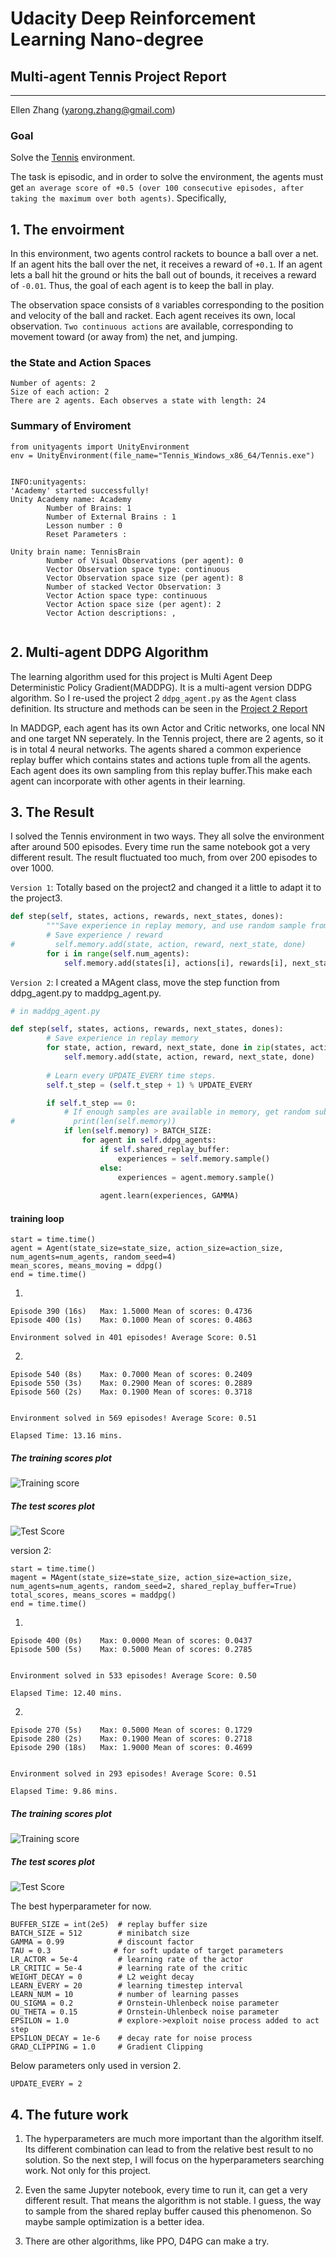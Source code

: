 # Udacity Deep Reinforcement Learning Nano-degree

## Multi-agent Tennis Project Report

---

Ellen Zhang (yarong.zhang@gmail.com)


### Goal

Solve the [Tennis](https://github.com/Unity-Technologies/ml-agents/blob/master/docs/Learning-Environment-Examples.md#tennis) environment. 


The task is episodic, and in order to solve the environment, the agents must get `an average score of +0.5 (over 100 consecutive episodes, after taking the maximum over both agents)`. Specifically,


## 1. The envoirment 

In this environment, two agents control rackets to bounce a ball over a net. If an agent hits the ball over the net, it receives a reward of `+0.1`. If an agent lets a ball hit the ground or hits the ball out of bounds, it receives a reward of `-0.01`. Thus, the goal of each agent is to keep the ball in play.

The observation space consists of `8` variables corresponding to the position and velocity of the ball and racket. Each agent receives its own, local observation. `Two continuous actions` are available, corresponding to movement toward (or away from) the net, and jumping.

### the State and Action Spaces

```
Number of agents: 2
Size of each action: 2
There are 2 agents. Each observes a state with length: 24
```

### Summary of Enviroment

```
from unityagents import UnityEnvironment
env = UnityEnvironment(file_name="Tennis_Windows_x86_64/Tennis.exe")
```

```

INFO:unityagents:
'Academy' started successfully!
Unity Academy name: Academy
        Number of Brains: 1
        Number of External Brains : 1
        Lesson number : 0
        Reset Parameters :
		
Unity brain name: TennisBrain
        Number of Visual Observations (per agent): 0
        Vector Observation space type: continuous
        Vector Observation space size (per agent): 8
        Number of stacked Vector Observation: 3
        Vector Action space type: continuous
        Vector Action space size (per agent): 2
        Vector Action descriptions: , 
            
```
 

## 2. Multi-agent DDPG Algorithm

The learning algorithm used for this project is Multi Agent Deep Deterministic Policy Gradient(MADDPG). It is a multi-agent version DDPG algorithm. So I re-used the project 2 `ddpg_agent.py` as the `Agent` class definition. Its structure and methods can be seen in the [Project 2 Report](../p2_continuous-control/Continuous_Control_Project_Report.md)

In MADDGP, each agent has its own Actor and Critic networks, one local NN and one target NN seperately. In the Tennis project, there are 2 agents, so it is in total 4 neural networks. The agents shared a common experience replay buffer which contains states and actions tuple from all the agents. Each agent does its own sampling from this replay buffer.This make each agent can incorporate with other agents in their learning. 




## 3. The Result

I solved the Tennis environment in two ways. They all solve the environment after around 500 episodes. Every time run the same notebook got a very different result. The result fluctuated too much, from over 200 episodes to over 1000.


``Version 1``: Totally based on the project2 and changed it a little to adapt it to the project3. 

```python
def step(self, states, actions, rewards, next_states, dones):
        """Save experience in replay memory, and use random sample from buffer to learn."""
        # Save experience / reward
#         self.memory.add(state, action, reward, next_state, done)
        for i in range(self.num_agents):
            self.memory.add(states[i], actions[i], rewards[i], next_states[i], dones[i])

```


``Version 2``: I created a MAgent class, move the step function from ddpg_agent.py to maddpg_agent.py.

```python 
# in maddpg_agent.py

def step(self, states, actions, rewards, next_states, dones):
        # Save experience in replay memory
        for state, action, reward, next_state, done in zip(states, actions, rewards, next_states, dones):
            self.memory.add(state, action, reward, next_state, done)
            
        # Learn every UPDATE_EVERY time steps.
        self.t_step = (self.t_step + 1) % UPDATE_EVERY

        if self.t_step == 0:
            # If enough samples are available in memory, get random subset and learn
#             print(len(self.memory))
            if len(self.memory) > BATCH_SIZE:
                for agent in self.ddpg_agents:
                    if self.shared_replay_buffer:
                        experiences = self.memory.sample()
                    else:
                        experiences = agent.memory.sample()
                    
                    agent.learn(experiences, GAMMA)

```


#### training loop
```
start = time.time()
agent = Agent(state_size=state_size, action_size=action_size, num_agents=num_agents, random_seed=4)
mean_scores, means_moving = ddpg()
end = time.time()
```

1.
```
Episode 390 (16s)	Max: 1.5000	Mean of scores: 0.4736
Episode 400 (1s)	Max: 0.1000	Mean of scores: 0.4863

Environment solved in 401 episodes!	Average Score: 0.51

```

2.
```
Episode 540 (8s)	Max: 0.7000	Mean of scores: 0.2409
Episode 550 (3s)	Max: 0.2900	Mean of scores: 0.2889
Episode 560 (2s)	Max: 0.1900	Mean of scores: 0.3718


Environment solved in 569 episodes!	Average Score: 0.51

Elapsed Time: 13.16 mins.
```

##### The training scores plot


![Training score](./images/training_v1.png)



##### The test scores plot 



![Test Score](./images/test_v1.png)



version 2: 

```
start = time.time()
magent = MAgent(state_size=state_size, action_size=action_size, num_agents=num_agents, random_seed=2, shared_replay_buffer=True)
total_scores, means_scores = maddpg()
end = time.time()
```

1.
```
Episode 400 (0s)	Max: 0.0000	Mean of scores: 0.0437
Episode 500 (5s)	Max: 0.5000	Mean of scores: 0.2785


Environment solved in 533 episodes!	Average Score: 0.50

Elapsed Time: 12.40 mins.

```

2.
```
Episode 270 (5s)	Max: 0.5000	Mean of scores: 0.1729
Episode 280 (2s)	Max: 0.1900	Mean of scores: 0.2718
Episode 290 (18s)	Max: 1.9000	Mean of scores: 0.4699


Environment solved in 293 episodes!	Average Score: 0.51

Elapsed Time: 9.86 mins.
```


##### The training scores plot


![Training score](./images/training_v2.png)



##### The test scores plot 



![Test Score](./images/test_v2.png)


The best hyperparameter for now.
```
BUFFER_SIZE = int(2e5)  # replay buffer size
BATCH_SIZE = 512        # minibatch size
GAMMA = 0.99            # discount factor
TAU = 0.3              # for soft update of target parameters
LR_ACTOR = 5e-4         # learning rate of the actor 
LR_CRITIC = 5e-4        # learning rate of the critic
WEIGHT_DECAY = 0        # L2 weight decay
LEARN_EVERY = 20        # learning timestep interval
LEARN_NUM = 10          # number of learning passes
OU_SIGMA = 0.2          # Ornstein-Uhlenbeck noise parameter
OU_THETA = 0.15         # Ornstein-Uhlenbeck noise parameter
EPSILON = 1.0           # explore->exploit noise process added to act step
EPSILON_DECAY = 1e-6    # decay rate for noise process
GRAD_CLIPPING = 1.0     # Gradient Clipping
```

Below parameters only used in version 2.
```
UPDATE_EVERY = 2 
```


## 4. The future work

1. The hyperparameters are much more important than the algorithm itself. Its different combination can lead to from the relative best result to no solution. So the next step, I will focus on the hyperparameters searching work. Not only for this project.

2. Even the same Jupyter notebook, every time to run it, can get a very different result. That means the algorithm is not stable. I guess, the way to sample from the shared replay buffer caused this phenomenon. So maybe sample optimization is a better idea.

3. There are other algorithms, like PPO, D4PG can make a try.